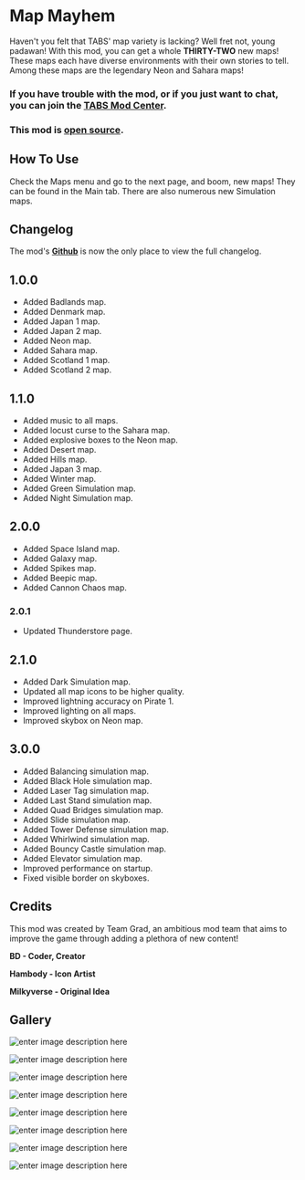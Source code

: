 ﻿# Map Mayhem

Haven't you felt that TABS' map variety is lacking? Well fret not, young padawan! With this mod, you can get a whole **THIRTY-TWO** new maps! These maps each have diverse environments with their own stories to tell. Among these maps are the legendary Neon and Sahara maps!

### If you have trouble with the mod, or if you just want to chat, you can join the [TABS Mod Center](https://discord.gg/zrs44qyp7S).

### This mod is [**open source**](https://github.com/donkeyrat/MapMayhem).

## How To Use

Check the Maps menu and go to the next page, and boom, new maps! They can be found in the Main tab. There are also numerous new Simulation maps.

## Changelog

The mod's [**Github**](https://github.com/donkeyrat/MapMayhem) is now the only place to view the full changelog.

## 1.0.0

 - Added Badlands map.
 - Added Denmark map.
 - Added Japan 1 map.
 - Added Japan 2 map.
 - Added Neon map.
 - Added Sahara map.
 - Added Scotland 1 map.
 - Added Scotland 2 map.

## 1.1.0

 - Added music to all maps.
 - Added locust curse to the Sahara map.
 - Added explosive boxes to the Neon map.
 - Added Desert map.
 - Added Hills map.
 - Added Japan 3 map.
 - Added Winter map.
 - Added Green Simulation map.
 - Added Night Simulation map.

## 2.0.0

 - Added Space Island map.
 - Added Galaxy map.
 - Added Spikes map.
 - Added Beepic map.
 - Added Cannon Chaos map.

### 2.0.1

 - Updated Thunderstore page.

## 2.1.0

 - Added Dark Simulation map.
 - Updated all map icons to be higher quality.
 - Improved lightning accuracy on Pirate 1.
 - Improved lighting on all maps.
 - Improved skybox on Neon map.

## 3.0.0

 - Added Balancing simulation map.
 - Added Black Hole simulation map.
 - Added Laser Tag simulation map.
 - Added Last Stand simulation map.
 - Added Quad Bridges simulation map.
 - Added Slide simulation map.
 - Added Tower Defense simulation map.
 - Added Whirlwind simulation map.
 - Added Bouncy Castle simulation map.
 - Added Elevator simulation map.
 - Improved performance on startup.
 - Fixed visible border on skyboxes.

## Credits

This mod was created by Team Grad, an ambitious mod team that aims to improve the game through adding a plethora of new content!

**BD - Coder, Creator**

**Hambody - Icon Artist**

**Milkyverse - Original Idea**

## Gallery

![enter image description here](https://i.gyazo.com/896e4f97d718c73c04b52ac0afb1042b.jpg)

![enter image description here](https://i.gyazo.com/d73307ed4b279cc39034d8b4fd0bdf2e.jpg)

![enter image description here](https://i.gyazo.com/e468b6da62ab8dccd7ec356e8d234466.jpg)

![enter image description here](https://i.gyazo.com/a4f73d89f29e3b4b7482b1e35678cafe.jpg)

![enter image description here](https://i.gyazo.com/6c26e4c8b9d1d02bd3cff3317995c460.jpg)

![enter image description here](https://i.gyazo.com/17081a32923e2305ce0d87667f8308d0.jpg)

![enter image description here](https://i.gyazo.com/ab7e42c9ed76efceff41a75761583aa3.jpg)

![enter image description here](https://i.gyazo.com/aa3cb4739c70fc8922bc75fec7f6eea8.jpg)
